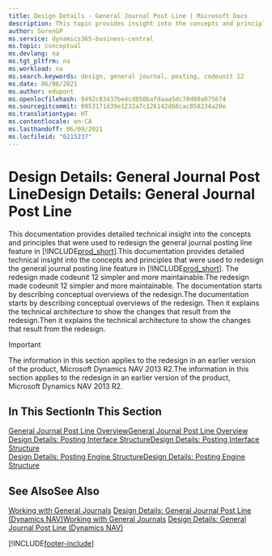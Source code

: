```yaml
---
title: Design Details - General Journal Post Line | Microsoft Docs
description: This topic provides insight into the concepts and principles that are used to redesign the general journal posting line feature in Business Central.
author: SorenGP
ms.service: dynamics365-business-central
ms.topic: conceptual
ms.devlang: na
ms.tgt_pltfrm: na
ms.workload: na
ms.search.keywords: design, general journal, posting, codeunit 12
ms.date: 06/08/2021
ms.author: edupont
ms.openlocfilehash: 8492c83437be4cd850bafdaaa5dc70d00a075674
ms.sourcegitcommit: 0953171d39e1232a7c126142d68cac858234a20e
ms.translationtype: HT
ms.contentlocale: en-CA
ms.lasthandoff: 06/09/2021
ms.locfileid: "6215237"
---
```

# <a name="design-details-general-journal-post-line"></a><span data-ttu-id="81a30-103">Design Details: General Journal Post Line</span><span class="sxs-lookup"><span data-stu-id="81a30-103">Design Details: General Journal Post Line</span></span>

<span data-ttu-id="81a30-104">This documentation provides detailed technical insight into the concepts and principles that were used to redesign the general journal posting line feature in [!INCLUDE[prod_short](includes/prod_short.md)].</span><span class="sxs-lookup"><span data-stu-id="81a30-104">This documentation provides detailed technical insight into the concepts and principles that were used to redesign the general journal posting line feature in [!INCLUDE[prod_short](includes/prod_short.md)].</span></span> <span data-ttu-id="81a30-105">The redesign made codeunit 12 simpler and more maintainable.</span><span class="sxs-lookup"><span data-stu-id="81a30-105">The redesign made codeunit 12 simpler and more maintainable.</span></span> <span data-ttu-id="81a30-106">The documentation starts by describing conceptual overviews of the redesign.</span><span class="sxs-lookup"><span data-stu-id="81a30-106">The documentation starts by describing conceptual overviews of the redesign.</span></span> <span data-ttu-id="81a30-107">Then it explains the technical architecture to show the changes that result from the redesign.</span><span class="sxs-lookup"><span data-stu-id="81a30-107">Then it explains the technical architecture to show the changes that result from the redesign.</span></span>  

> [!IMPORTANT]
> <span data-ttu-id="81a30-108">The information in this section applies to the redesign in an earlier version of the product, Microsoft Dynamics NAV 2013 R2.</span><span class="sxs-lookup"><span data-stu-id="81a30-108">The information in this section applies to the redesign in an earlier version of the product, Microsoft Dynamics NAV 2013 R2.</span></span>

## <a name="in-this-section"></a><span data-ttu-id="81a30-109">In This Section</span><span class="sxs-lookup"><span data-stu-id="81a30-109">In This Section</span></span>

[<span data-ttu-id="81a30-110">General Journal Post Line Overview</span><span class="sxs-lookup"><span data-stu-id="81a30-110">General Journal Post Line Overview</span></span>](design-details-general-journal-post-line-overview.md)  
[<span data-ttu-id="81a30-111">Design Details: Posting Interface Structure</span><span class="sxs-lookup"><span data-stu-id="81a30-111">Design Details: Posting Interface Structure</span></span>](design-details-posting-interface-structure.md)  
[<span data-ttu-id="81a30-112">Design Details: Posting Engine Structure</span><span class="sxs-lookup"><span data-stu-id="81a30-112">Design Details: Posting Engine Structure</span></span>](design-details-posting-engine-structure.md)  

## <a name="see-also"></a><span data-ttu-id="81a30-113">See Also</span><span class="sxs-lookup"><span data-stu-id="81a30-113">See Also</span></span>

<span data-ttu-id="81a30-114">[Working with General Journals](ui-work-general-journals.md)
[Design Details: General Journal Post Line (Dynamics NAV)](/dynamics-nav-app/design-details-general-journal-post-line)</span><span class="sxs-lookup"><span data-stu-id="81a30-114">[Working with General Journals](ui-work-general-journals.md)
[Design Details: General Journal Post Line (Dynamics NAV)](/dynamics-nav-app/design-details-general-journal-post-line)</span></span>  

[!INCLUDE[footer-include](includes/footer-banner.md)]